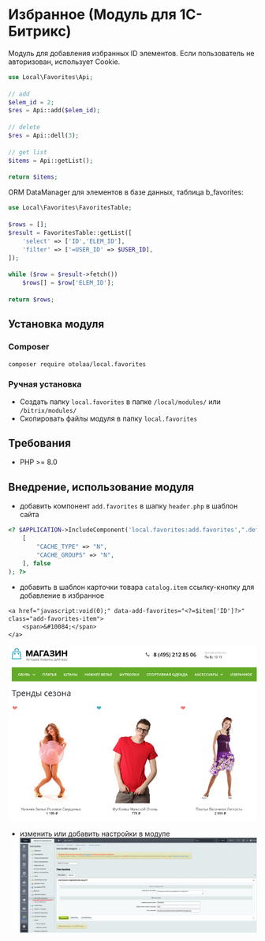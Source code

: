 # Избранное (Модуль для 1С-Битрикс)

Модуль для добавления избранных ID элементов.
Если пользователь не авторизован, использует Cookie.

```php
use Local\Favorites\Api;

// add
$elem_id = 2;
$res = Api::add($elem_id);

// delete
$res = Api::dell(3);

// get list 
$items = Api::getList();

return $items;
```

ORM DataManager для элементов в базе данных, таблица b_favorites:
```php
use Local\Favorites\FavoritesTable;

$rows = [];
$result = FavoritesTable::getList([
    'select' => ['ID','ELEM_ID'],
    'filter' => ['=USER_ID' => $USER_ID],
]);

while ($row = $result->fetch())
    $rows[] = $row['ELEM_ID'];

return $rows;
```


## Установка модуля

### Composer
```bash
composer require otolaa/local.favorites
```

### Ручная установка
* Создать папку `local.favorites` в папке `/local/modules/` или `/bitrix/modules/`
* Скопировать файлы модуля в папку `local.favorites`

## Требования
* PHP >= 8.0

## Внедрение, использование модуля
* добавить компонент `add.favorites` в шапку `header.php` в шаблон сайта
```php
<? $APPLICATION->IncludeComponent('local.favorites:add.favorites',".default",
    [
        "CACHE_TYPE" => "N",
        "CACHE_GROUPS" => "N",
    ], false
); ?>
```

* добавить в шаблон карточки товара `catalog.item` ссылку-кнопку для добавление в избранное
```
<a href="javascript:void(0);" data-add-favorites="<?=$item['ID']?>" class="add-favorites-item">
    <span>&#10084;</span>
</a>
```
![button](https://github.com/otolaa/local.favorites/blob/main/install/img/button.png "button")


* изменить или добавить настройки в модуле
![local.favorites](https://github.com/otolaa/local.favorites/blob/main/install/img/setting.png "local.favorites")

